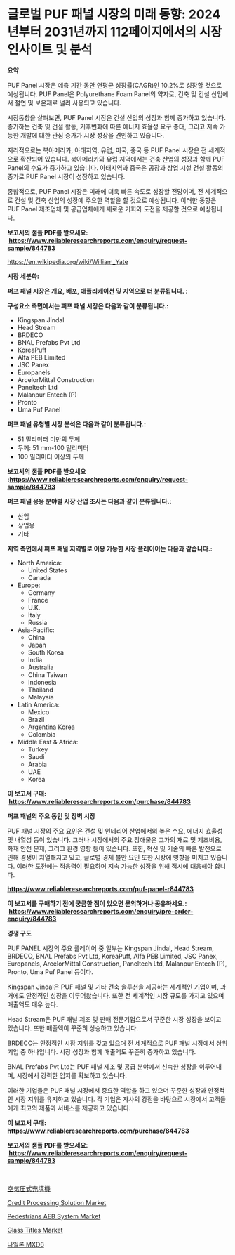 <p><h1>글로벌 PUF 패널 시장의 미래 동향: 2024년부터 2031년까지 112페이지에서의 시장 인사이트 및 분석</h1></p><p><strong>요약</strong></p>
<p><p>PUF Panel 시장은 예측 기간 동안 연평균 성장률(CAGR)인 10.2%로 성장할 것으로 예상됩니다. PUF Panel은 Polyurethane Foam Panel의 약자로, 건축 및 건설 산업에서 절연 및 보온재로 널리 사용되고 있습니다.</p><p>시장동향을 살펴보면, PUF Panel 시장은 건설 산업의 성장과 함께 증가하고 있습니다. 증가하는 건축 및 건설 활동, 기후변화에 따른 에너지 효율성 요구 증대, 그리고 지속 가능한 개발에 대한 관심 증가가 시장 성장을 견인하고 있습니다.</p><p>지리적으로는 북아메리카, 아태지역, 유럽, 미국, 중국 등 PUF Panel 시장은 전 세계적으로 확산되어 있습니다. 북아메리카와 유럽 지역에서는 건축 산업의 성장과 함께 PUF Panel의 수요가 증가하고 있습니다. 아태지역과 중국은 공장과 상업 시설 건설 활동의 증가로 PUF Panel 시장이 성장하고 있습니다.</p><p>종합적으로, PUF Panel 시장은 미래에 더욱 빠른 속도로 성장할 전망이며, 전 세계적으로 건설 및 건축 산업의 성장에 주요한 역할을 할 것으로 예상됩니다. 이러한 동향은 PUF Panel 제조업체 및 공급업체에게 새로운 기회와 도전을 제공할 것으로 예상됩니다.</p></p>
<p><strong>보고서의 샘플 PDF를 받으세요: &nbsp;<a href="https://www.reliableresearchreports.com/enquiry/request-sample/844783">https://www.reliableresearchreports.com/enquiry/request-sample/844783</a></strong></p>
<p><a href="https://en.wikipedia.org/wiki/William_Yate">https://en.wikipedia.org/wiki/William_Yate</a></p>
<p><strong>시장 세분화:</strong></p>
<p><strong> 퍼프 패널 시장은 개요, 배포, 애플리케이션 및 지역으로 더 분류됩니다. :</strong></p>
<p><strong>구성요소 측면에서는 퍼프 패널 시장은 다음과 같이 분류됩니다.:</strong></p>
<p><ul><li>Kingspan Jindal</li><li>Head Stream</li><li>BRDECO</li><li>BNAL Prefabs Pvt Ltd</li><li>KoreaPuff</li><li>Alfa PEB Limited</li><li>JSC Panex</li><li>Europanels</li><li>ArcelorMittal Construction</li><li>Paneltech Ltd</li><li>Malanpur Entech (P)</li><li>Pronto</li><li>Uma Puf Panel</li></ul></p>
<p><strong> 퍼프 패널 유형별 시장 분석은 다음과 같이 분류됩니다.:</strong></p>
<p><ul><li>51 밀리미터 미만의 두께</li><li>두께: 51 mm-100 밀리미터</li><li>100 밀리미터 이상의 두께</li></ul></p>
<p><strong>보고서의 샘플 PDF를 받으세요 :<a href="https://www.reliableresearchreports.com/enquiry/request-sample/844783">https://www.reliableresearchreports.com/enquiry/request-sample/844783</a></strong></p>
<p><strong> 퍼프 패널 응용 분야별 시장 산업 조사는 다음과 같이 분류됩니다.:</strong></p>
<p><ul><li>산업</li><li>상업용</li><li>기타</li></ul></p>
<p><strong>지역 측면에서 퍼프 패널 지역별로 이용 가능한 시장 플레이어는 다음과 같습니다.:</strong></p>
<p><ul>
    <li>
        North America:
        <ul>
            <li>United States</li>
            <li>Canada</li>
        </ul>
    </li>
    <li>
        Europe:
        <ul>
            <li>Germany</li>
            <li>France</li>
            <li>U.K.</li>
            <li>Italy</li>
            <li>Russia</li>
        </ul>
    </li>
    <li>
        Asia-Pacific:
        <ul>
            <li>China</li>
            <li>Japan</li>
            <li>South Korea</li>
            <li>India</li>
            <li>Australia</li>
            <li>China Taiwan</li>
            <li>Indonesia</li>
            <li>Thailand</li>
            <li>Malaysia</li>
        </ul>
    </li>
    <li>
        Latin America:
        <ul>
            <li>Mexico</li>
            <li>Brazil</li>
            <li>Argentina Korea</li>
            <li>Colombia</li>
        </ul>
    </li>
    <li>
        Middle East & Africa:
        <ul>
            <li>Turkey</li>
            <li>Saudi</li>
            <li>Arabia</li>
            <li>UAE</li>
            <li>Korea</li>
        </ul>
    </li>
    </ul></p>
<p><strong>이 보고서 구매: &nbsp;<a href="https://www.reliableresearchreports.com/purchase/844783">https://www.reliableresearchreports.com/purchase/844783</a></strong></p>
<p><strong>퍼프 패널의 주요 동인 및 장벽 시장</strong></p>
<p><p>PUF 패널 시장의 주요 요인은 건설 및 인테리어 산업에서의 높은 수요, 에너지 효율성 및 내열성 등이 있습니다. 그러나 시장에서의 주요 장애물은 고가의 재료 및 제조비용, 화재 안전 문제, 그리고 환경 영향 등이 있습니다. 또한, 혁신 및 기술의 빠른 발전으로 인해 경쟁이 치열해지고 있고, 글로벌 경제 불안 요인 또한 시장에 영향을 미치고 있습니다. 이러한 도전에는 적응력이 필요하며 지속 가능한 성장을 위해 적시에 대응해야 합니다.</p></p>
<p><strong><a href="https://www.reliableresearchreports.com/puf-panel-r844783">https://www.reliableresearchreports.com/puf-panel-r844783</a></strong></p>
<p><strong>이 보고서를 구매하기 전에 궁금한 점이 있으면 문의하거나 공유하세요.: &nbsp;<a href="https://www.reliableresearchreports.com/enquiry/pre-order-enquiry/844783">https://www.reliableresearchreports.com/enquiry/pre-order-enquiry/844783</a></strong></p>
<p><strong>경쟁 구도</strong></p>
<p><p>PUF PANEL 시장의 주요 플레이어 중 일부는 Kingspan Jindal, Head Stream, BRDECO, BNAL Prefabs Pvt Ltd, KoreaPuff, Alfa PEB Limited, JSC Panex, Europanels, ArcelorMittal Construction, Paneltech Ltd, Malanpur Entech (P), Pronto, Uma Puf Panel 등이다. </p><p>Kingspan Jindal은 PUF 패널 및 기타 건축 솔루션을 제공하는 세계적인 기업이며, 과거에도 안정적인 성장을 이루어왔습니다. 또한 전 세계적인 시장 규모를 가지고 있으며 매출액도 매우 높다. </p><p>Head Stream은 PUF 패널 제조 및 판매 전문기업으로서 꾸준한 시장 성장을 보이고 있습니다. 또한 매출액이 꾸준히 상승하고 있습니다.</p><p>BRDECO는 안정적인 시장 지위를 갖고 있으며 전 세계적으로 PUF 패널 시장에서 상위 기업 중 하나입니다. 시장 성장과 함께 매출액도 꾸준히 증가하고 있습니다. </p><p>BNAL Prefabs Pvt Ltd는 PUF 패널 제조 및 공급 분야에서 신속한 성장을 이루어내며, 시장에서 강력한 입지를 확보하고 있습니다. </p><p>이러한 기업들은 PUF 패널 시장에서 중요한 역할을 하고 있으며 꾸준한 성장과 안정적인 시장 지위를 유지하고 있습니다. 각 기업은 자사의 강점을 바탕으로 시장에서 고객들에게 최고의 제품과 서비스를 제공하고 있습니다.</p></p>
<p><strong>이 보고서 구매: &nbsp; <a href="https://www.reliableresearchreports.com/purchase/844783">https://www.reliableresearchreports.com/purchase/844783</a></strong></p>
<p><strong>보고서의 샘플 PDF를 받으세요: &nbsp;<a href="https://www.reliableresearchreports.com/enquiry/request-sample/844783">https://www.reliableresearchreports.com/enquiry/request-sample/844783</a></strong><strong></strong></p>
<p>&nbsp;</p>
<p><p><a href="https://github.com/RandallRunte2023/Market-Research-Report-List-2/blob/main/725290411750.md">空気圧式充填機</a></p><p><a href="https://issuu.com/reportprime-2/docs/credit-processing-solution-market-size-2030.pptx">Credit Processing Solution Market</a></p><p><a href="https://github.com/anggakarna133/Market-Research-Report-List-1/blob/main/pedestrians-aeb-system-market.md">Pedestrians AEB System Market</a></p><p><a href="https://medium.com/@elizbethsmithb208/insights-into-the-glass-titles-market-size-which-is-expanding-with-a-13-cagr-from-2024-2031-ede3f611be75">Glass Titles Market</a></p><p><a href="https://github.com/LuckeyCorbin/Market-Research-Report-List-1/blob/main/470700717577.md">나일론 MXD6</a></p></p>